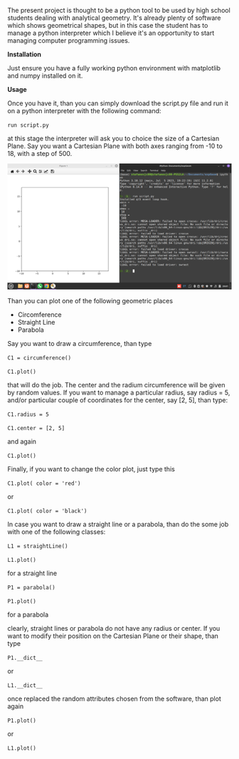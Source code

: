 The present project is thought to be a python tool to be used by high school students dealing with analytical geometry. It's already plenty of software which shows geometrical shapes, but in this case the student has to manage a python interpreter which I believe it's an opportunity to start managing computer programming issues.

<b> Installation </b>

Just ensure you have a fully working python environment with matplotlib and numpy installed on it. 

<b> Usage </b>



Once you have it, than you can simply download the script.py file and run it on a python interpreter with the following command:

`run script.py`

at this stage the interpreter will ask you to choice the size of a Cartesian Plane. Say you want a Cartesian Plane with both axes ranging from -10 to 18, with a step of 500.


![Alt Text](pictures/cartesianPlane.png)


Than you can plot one of the following geometric places
- Circomference
- Straight Line
- Parabola

Say you want to draw a circumference, than type

`C1 = circumference()`

`C1.plot()`

that will do the job. The center and the radium circumference will be given by random values. If you want to manage a particular radius, say radius = 5, and/or particular couple of coordinates for the center, say [2, 5], than type:

`C1.radius = 5`

`C1.center = [2, 5]`

and again

`C1.plot()`

Finally, if you want to change the color plot, just type this

`C1.plot( color = 'red')`

or 

`C1.plot( color = 'black')`

In case you want to draw a straight line or a parabola, than do the some job with one of the following classes:

`L1 = straightLine()`

`L1.plot()`


for a straight line

`P1 = parabola()`

`P1.plot()`

for a parabola

clearly, straight lines or parabola do not have any radius or center. If you want to modify their position on the Cartesian Plane or their shape, than type

`P1.__dict__`

or

`L1.__dict__`

once replaced the random attributes chosen from the software, than plot again

`P1.plot()`

or

`L1.plot()`
